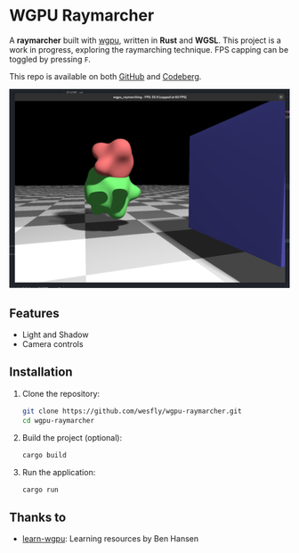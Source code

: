 # WGPU Raymarcher

A **raymarcher** built with [wgpu](https://github.com/gfx-rs/wgpu), written in **Rust** and **WGSL**. This project is a work in progress, exploring the raymarching technique. FPS capping can be toggled by pressing `F`.

This repo is available on both [GitHub](https://github.com/wesfly/wgpu-raymarcher) and [Codeberg](https://codeberg.org/wesfly/wgpu_raymarching).

![Image](screenshots/screenshot.png)

## Features

- Light and Shadow
- Camera controls

## Installation

1. Clone the repository:

   ```bash
   git clone https://github.com/wesfly/wgpu-raymarcher.git
   cd wgpu-raymarcher
   ```

2. Build the project (optional):

   ```bash
   cargo build
   ```

3. Run the application:

   ```bash
   cargo run
   ```

## Thanks to

- [learn-wgpu](https://github.com/sotrh/learn-wgpu): Learning resources by Ben Hansen

